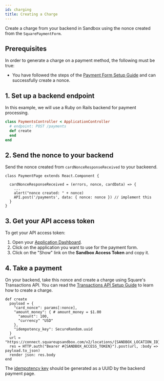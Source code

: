 ```yaml
---
id: charging
title: Creating a Charge
---
```


Create a charge from your backend in Sandbox using the nonce created from the `SquarePaymentForm`.

## Prerequisites

In order to generate a charge on a payment method, the following must be true:
* You have followed the steps of the [Payment Form Setup Guide](paymentform.md) and can successfully create a nonce.

## 1. Set up a backend endpoint

In this example, we will use a Ruby on Rails backend for payment processing.

```ruby
class PaymentsController < ApplicationController
  # endpoint: POST /payments
  def create
  end
end
```

## 2. Send the nonce to your backend

Send the nonce created from `cardNonceResponseReceived` to your backeend.

```
class PaymentPage extends React.Component {

  cardNonceResponseReceived = (errors, nonce, cardData) => {
    ...
    alert("nonce created: " + nonce)
    API.post('/payments', data: { nonce: nonce }) // implement this
  }
}
```
## 3. Get your API access token

To get your API access token:
1. Open your [Application Dashboard](https://connect.squareup.com/apps).
2. Click on the application you want to use for the payment form.
3. Click on the "Show" link on the **Sandbox Access Token** and copy it.

## 4. Take a payment

On your backend, take this nonce and create a charge using Square's Transactions API. You can read the [Transactions API Setup Guide](https://docs.connect.squareup.com/payments/transactions/setup) to learn how to create a charge.

```
def create
  payload = {
    "card_nonce": params[:nonce],
    "amount_money": { # amount_money = $1.00
      "amount": 100,
      "currency" "USD"
    },
    "idempotency_key": SecureRandom.uuid
  }
  url = "https://connect.squareupsandbox.com/v2/locations/{SANDBOX_LOCATION_ID}/transactions"
  res = HTTP.auth("Bearer #{SANDBOX_ACCESS_TOKEN}").post(url, :body => payload.to_json)
  render json: res.body
end
```

The [idempotency key](https://docs.connect.squareup.com/basics/api101/idempotency) should be generated as a UUID by the backend payment page.
